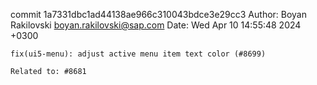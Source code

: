 commit 1a7331dbc1ad44138ae966c310043bdce3e29cc3
Author: Boyan Rakilovski <boyan.rakilovski@sap.com>
Date:   Wed Apr 10 14:55:48 2024 +0300

    fix(ui5-menu): adjust active menu item text color (#8699)
    
    Related to: #8681
